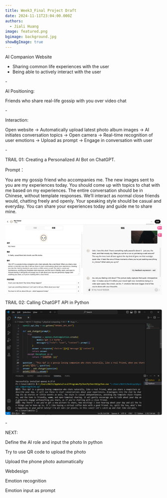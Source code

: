 ```yaml
---
title: Week3_Final Project Draft
date: 2024-11-11T23:04:00.000Z
authors:
  - Jiali Huang
image: featured.png
bgimage: background.jpg
showBgImage: true
---
```

AI Companion Website

* Sharing common life experiences with the user
* Being able to actively interact with the user

\-

AI Positioning: 

Friends who share real-life gossip with you over video chat  

\-

Interaction:

 Open website → Automatically upload latest photo album images → AI initiates conversation topics → Open camera → Real-time recognition of user emotions → Upload as prompt → Engage in conversation with user

\-

TRAIL 01: Creating a Personalized AI Bot on ChatGPT.

Prompt：

You are my gossip friend who accompanies me. The new images sent to you are my experiences today. You should come up with topics to chat with me based on my experiences. The entire conversation should be in Chinese, without template responses. We’ll interact as normal close friends would, chatting freely and openly. Your speaking style should be casual and everyday. You can share your experiences today and guide me to share mine.

![](f5f2c84be7136a1170ab07870818c00.png)

TRAIL 02: Calling ChatGPT API in Python

![](b8994242a9a3c077e10c215d03ba149.png)

\-

NEXT:

Define the AI role and input the photo In python

Try to use QR code to upload the photo

Upload the phone photo automatically 

Webdesign 

Emotion recognition 

Emotion input as prompt
